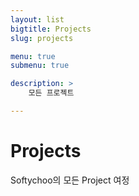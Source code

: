 ```yaml
---
layout: list
bigtitle: Projects
slug: projects

menu: true
submenu: true

description: >
    모든 프로젝트

---
```




# Projects

Softychoo의 모든 Project 여정
